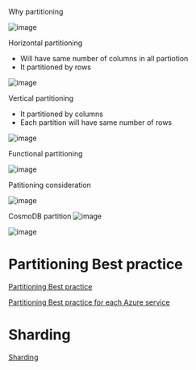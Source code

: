 
Why partitioning

![image](https://user-images.githubusercontent.com/38088886/110894757-554fff00-82f0-11eb-9f10-8b4a043557d2.png)


Horizontal partitioning

* Will have same number of columns in all partiotion
* It partitioned by rows

![image](https://user-images.githubusercontent.com/38088886/110895002-d0191a00-82f0-11eb-9b71-ee2918e5b270.png)

Vertical partitioning
* It partitioned by columns
* Each partition will have same number of rows

![image](https://user-images.githubusercontent.com/38088886/110895160-2423fe80-82f1-11eb-83e9-f3164a3e8c05.png)

Functional partitioning

![image](https://user-images.githubusercontent.com/38088886/110895440-af04f900-82f1-11eb-96d2-3e6d0c761bae.png)


Patitioning consideration


![image](https://user-images.githubusercontent.com/38088886/110896071-be387680-82f2-11eb-855c-d5bba0f5db0b.png)

CosmoDB partition
![image](https://user-images.githubusercontent.com/38088886/110900838-4de22300-82fb-11eb-98de-da2c3778da27.png)


![image](https://user-images.githubusercontent.com/38088886/110900706-18d5d080-82fb-11eb-9ef2-8e097b4b6641.png)

# Partitioning Best practice

[Partitioning Best practice](https://docs.microsoft.com/en-us/azure/architecture/best-practices/data-partitioning#designing-partitions-for-query-performance)

[Partitioning Best practice for each Azure service](https://docs.microsoft.com/en-us/azure/architecture/best-practices/data-partitioning-strategies)

# Sharding

[Sharding](https://docs.microsoft.com/en-us/azure/architecture/patterns/sharding)

